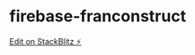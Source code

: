 # firebase-franconstruct

[Edit on StackBlitz ⚡️](https://stackblitz.com/edit/firebase-gtk-web-start-pgqdty)